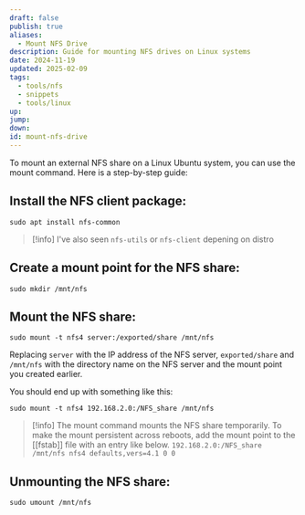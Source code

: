 ```yaml
---
draft: false
publish: true
aliases:
  - Mount NFS Drive
description: Guide for mounting NFS drives on Linux systems
date: 2024-11-19
updated: 2025-02-09
tags:
  - tools/nfs
  - snippets
  - tools/linux
up: 
jump: 
down: 
id: mount-nfs-drive
---
```


To mount an external NFS share on a Linux Ubuntu system, you can use the mount command. Here is a step-by-step guide:

## Install the NFS client package:

`sudo apt install nfs-common`

> [!info] I've also seen `nfs-utils` or `nfs-client` depening on distro

## Create a mount point for the NFS share:

`sudo mkdir /mnt/nfs`

## Mount the NFS share:

`sudo mount -t nfs4 server:/exported/share /mnt/nfs`

Replacing `server` with the IP address of the NFS server, `exported/share` and `/mnt/nfs` with the directory name on the NFS server and the mount point you created earlier.

You should end up with something like this:

`sudo mount -t nfs4 192.168.2.0:/NFS_share /mnt/nfs`

> [!info] The mount command mounts the NFS share temporarily. To make the mount persistent across reboots, add the mount point to the [[fstab]] file with an entry like below.
> `192.168.2.0:/NFS_share /mnt/nfs nfs4 defaults,vers=4.1 0 0`

## Unmounting the NFS share:

`sudo umount /mnt/nfs`
